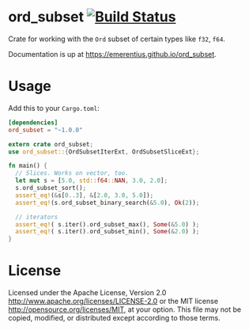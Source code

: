 # ord_subset [![Build Status](https://travis-ci.org/Emerentius/ord_subset.svg?branch=master)](https://travis-ci.org/Emerentius/ord_subset)

Crate for working with the `Ord` subset of certain types like `f32`, `f64`.



Documentation is up at https://emerentius.github.io/ord_subset.

# Usage
Add this to your `Cargo.toml`:
```toml
[dependencies]
ord_subset = "~1.0.0"
```

```rust
extern crate ord_subset;
use ord_subset::{OrdSubsetIterExt, OrdSubsetSliceExt};

fn main() {
  // Slices. Works on vector, too.
  let mut s = [5.0, std::f64::NAN, 3.0, 2.0];
  s.ord_subset_sort();
  assert_eq!(&s[0..3], &[2.0, 3.0, 5.0]);
  assert_eq!(s.ord_subset_binary_search(&5.0), Ok(2));

  // iterators
  assert_eq!( s.iter().ord_subset_max(), Some(&5.0) );
  assert_eq!( s.iter().ord_subset_min(), Some(&2.0) );
}
```

# License
Licensed under the Apache License, Version 2.0 http://www.apache.org/licenses/LICENSE-2.0 or the MIT license
http://opensource.org/licenses/MIT, at your option. This file may not be copied, modified, or distributed
except according to those terms.
